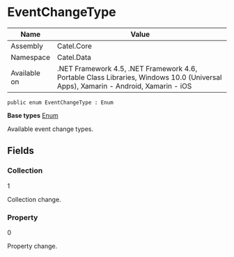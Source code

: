 

# EventChangeType

Name|Value
---|---
Assembly|Catel.Core
Namespace|Catel.Data
Available on|.NET Framework 4.5, .NET Framework 4.6, Portable Class Libraries, Windows 10.0 (Universal Apps), Xamarin - Android, Xamarin - iOS

```
public enum EventChangeType : Enum
```

**Base types**
[Enum]()


Available event change types.



## Fields

### Collection
1

Collection change.



### Property
0

Property change.



